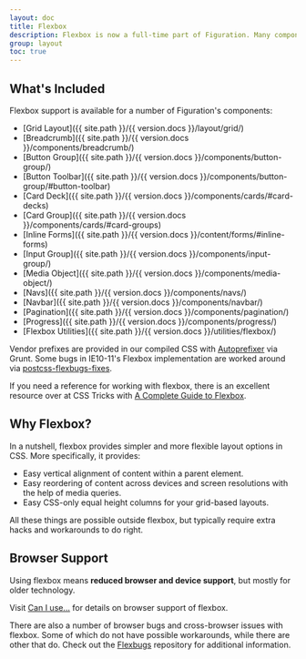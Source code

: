 ```yaml
---
layout: doc
title: Flexbox
description: Flexbox is now a full-time part of Figuration. Many components, but not all, are flexbox enabled. Flexbox allows for greater layout flexibility, making sizing and alignment of elements much easier.
group: layout
toc: true
---
```


## What's Included

Flexbox support is available for a number of Figuration's components:

- [Grid Layout]({{ site.path }}/{{ version.docs }}/layout/grid/)
- [Breadcrumb]({{ site.path }}/{{ version.docs }}/components/breadcrumb/)
- [Button Group]({{ site.path }}/{{ version.docs }}/components/button-group/)
- [Button Toolbar]({{ site.path }}/{{ version.docs }}/components/button-group/#button-toolbar)
- [Card Deck]({{ site.path }}/{{ version.docs }}/components/cards/#card-decks)
- [Card Group]({{ site.path }}/{{ version.docs }}/components/cards/#card-groups)
- [Inline Forms]({{ site.path }}/{{ version.docs }}/content/forms/#inline-forms)
- [Input Group]({{ site.path }}/{{ version.docs }}/components/input-group/)
- [Media Object]({{ site.path }}/{{ version.docs }}/components/media-object/)
- [Navs]({{ site.path }}/{{ version.docs }}/components/navs/)
- [Navbar]({{ site.path }}/{{ version.docs }}/components/navbar/)
- [Pagination]({{ site.path }}/{{ version.docs }}/components/pagination/)
- [Progress]({{ site.path }}/{{ version.docs }}/components/progress/)
- [Flexbox Utilities]({{ site.path }}/{{ version.docs }}/utilities/flexbox/)

Vendor prefixes are provided in our compiled CSS with [Autoprefixer](https://github.com/postcss/autoprefixer) via Grunt. Some bugs in IE10-11's Flexbox implementation are worked around via [postcss-flexbugs-fixes](https://github.com/luisrudge/postcss-flexbugs-fixes).

If you need a reference for working with flexbox, there is an excellent resource over at CSS Tricks with [A Complete Guide to Flexbox](https://css-tricks.com/snippets/css/a-guide-to-flexbox/).

## Why Flexbox?

In a nutshell, flexbox provides simpler and more flexible layout options in CSS. More specifically, it provides:

- Easy vertical alignment of content within a parent element.
- Easy reordering of content across devices and screen resolutions with the help of media queries.
- Easy CSS-only equal height columns for your grid-based layouts.

All these things are possible outside flexbox, but typically require extra hacks and workarounds to do right.

## Browser Support

Using flexbox means **reduced browser and device support**, but mostly for older technology.

Visit [Can I use...](https://caniuse.com/flexbox) for details on browser support of flexbox.

There are also a number of browser bugs and cross-browser issues with flexbox.  Some of which do not have possible workarounds, while there are other that do.  Check out the [Flexbugs](https://github.com/philipwalton/flexbugs) repository for additional information.

